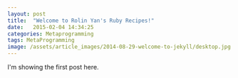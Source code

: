 ```yaml
---
layout: post
title:  "Welcome to Rolin Yan's Ruby Recipes!"
date:   2015-02-04 14:34:25
categories: Metaprogramming 
tags: MetaProgramming
image: /assets/article_images/2014-08-29-welcome-to-jekyll/desktop.jpg
---
```


I'm showing the first post here.